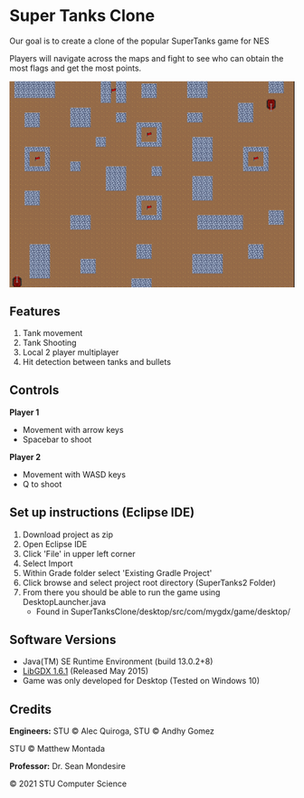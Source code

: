# Super Tanks Clone
Our goal is to create a clone of the popular SuperTanks game for NES

Players will navigate across the maps and fight to see who can obtain the most flags and get the most points.

<img src="https://raw.githubusercontent.com/AlecQuiroga1/SuperTanksClone/main/core/assets/TankGame1.PNG" align = center>

## Features
1. Tank movement
2. Tank Shooting
3. Local 2 player multiplayer
4. Hit detection between tanks and bullets

## Controls
**Player 1**
  * Movement with arrow keys
  * Spacebar to shoot
  
**Player 2**
  * Movement with WASD keys
  * Q to shoot

## Set up instructions (Eclipse IDE)
1. Download project as zip
2. Open Eclipse IDE
3. Click 'File' in upper left corner
4. Select Import
5. Within Grade folder select 'Existing Gradle Project'
6. Click browse and select project root directory (SuperTanks2 Folder)
7. From there you should be able to run the game using DesktopLauncher.java
    * Found in SuperTanksClone/desktop/src/com/mygdx/game/desktop/

## Software Versions
* Java(TM) SE Runtime Environment (build 13.0.2+8)
* [LibGDX 1.6.1](https://libgdx.badlogicgames.com/old-site/releases/) (Released May 2015)
* Game was only developed for Desktop (Tested on Windows 10)

##  Credits
**Engineers:** STU © Alec Quiroga, STU © Andhy Gomez

STU © Matthew Montada

**Professor:** Dr. Sean Mondesire


© 2021 STU Computer Science



